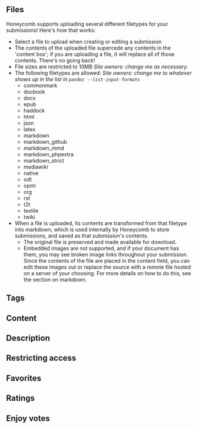 ## Files

Honeycomb supports uploading several different filetypes for your submissions!  Here's how that works:

* Select a file to upload when creating or editing a submission
* The contents of the uploaded file supercede any contents in the 'content box'; if you are uploading a file, it will replace all of those contents.  There's no going back!
* File sizes are restricted to 10MB *Site owners: change me as necessary*.
* The following filetypes are allowed: *Site owners: change me to whatever shows up in the list in `pandoc --list-input-formats`*
    * commonmark
    * docbook
    * docx
    * epub
    * haddock
    * html
    * json
    * latex
    * markdown
    * markdown_github
    * markdown_mmd
    * markdown_phpextra
    * markdown_strict
    * mediawiki
    * native
    * odt
    * opml
    * org
    * rst
    * t2t
    * textile
    * twiki
* When a file is uploaded, its contents are transformed from that filetype into markdown, which is used internally by Honeycomb to store submissions, and saved as that submission's contents.
    * The original file is preserved and made available for download.
    * Embedded images are not supported, and if your document has them, you may see broken image links throughout your submission. Since the contents of the file are placed in the content field, you can edit these images out or replace the source with a remote file hosted on a server of your choosing.  For more details on how to do this, see the section on markdown.

## Tags

## Content

## Description

## Restricting access

## Favorites

## Ratings

## Enjoy votes
